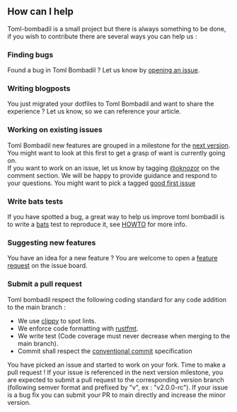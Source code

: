 ## How can I help

Toml-bombadil is a small project but there is always something to be done, if you wish to contribute there are
several ways you can help us :

### Finding bugs

Found a bug in Toml Bombadil ? Let us know by [opening an issue](https://github.com/oknozor/toml-bombadil/issues/new?assignees=oknozor&labels=bug&template=bug_report.md&title=%5BBUG%5D%5B).

### Writing blogposts

You just migrated your dotfiles to Toml Bombadil and want to share the experience ? Let us know, so we can reference your article.

### Working on existing issues

Toml Bombadil new features are grouped in a milestone for the [next version](https://github.com/oknozor/toml-bombadil/milestones).
You might want to look at this first to get a grasp of want is currently going on.   
If you want to work on an issue, let us know by tagging [@oknozor](https://github.com/oknozor) on the comment section.
We will be happy to provide guidance and respond to your questions.
You might want to pick a tagged [good first issue](https://github.com/oknozor/toml-bombadil/issues?q=is%3Aissue+is%3Aopen+label%3A%22good+first+issue%22)

### Write bats tests
If you have spotted a bug, a great way to help us improve toml bombadil is to write a
[bats](https://bats-core.readthedocs.io/en/latest/) test to reproduce it, see [HOWTO](https://github.com/oknozor/toml-bombadil/blob/main/bats-tests/HOWTO.md) for more info.

### Suggesting new features

You have an idea for a new feature ? You are welcome to open a [feature request](https://github.com/oknozor/toml-bombadil/issues/new?assignees=oknozor&labels=enhancement&template=feature_request.md&title=%5BFEATURE%5D)
on the issue board.

### Submit a pull request

Toml bombadil respect the following coding standard for any code addition to the main branch :
- We use [clippy](https://github.com/rust-lang/rust-clippy) to spot lints.
- We enforce code formatting with [rustfmt](https://github.com/rust-lang/rustfmt).
- We write test (Code coverage must never decrease when merging to the main branch).
- Commit shall respect the [conventional commit](https://www.conventionalcommits.org/en/v1.0.0/) specification

You have picked an issue and started to work on your fork. Time to make a pull request !
If your issue is referenced in the next version milestone, you are expected to submit a pull request to the corresponding
version branch (following semver format and prefixed by "v", ex : "v2.0.0-rc").
If your issue is a bug fix you can submit your PR to main directly and increase the minor version. 


